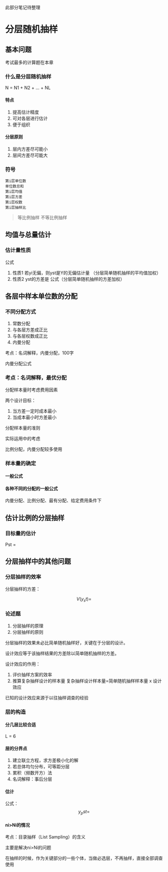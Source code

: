 此部分笔记待整理
# 分层随机抽样

## 基本问题

考试最多的计算题在本章

### 什么是分层随机抽样

N = N1 + N2 + ... + NL

#### 特点

1. 提高估计精度
2. 可对各层进行估计
3. 便于组织

#### 分层原则

1. 层内方差尽可能小
2. 层间方差尽可能大

### 符号

```
第i层单位数
单位数总和
第i层均值
第i层方差
第i层权数
第i层抽样比
```

> 等比例抽样
> 不等比例抽样

## 均值与总量估计

### 估计量性质

公式

1. 性质1 若yi无偏，则yst是Y的无偏估计量 （分层简单随机抽样的平均值加权）
2. 性质2 yst的方差是  公式（分层简单随机抽样的方差加权）


## 各层中样本单位数的分配

### 不同分配方式

1. 常数分配
2. 与各层方差成正比
3. 与各层权数成正比
4. 内曼分配

考点：名词解释，内曼分配，100字

内曼分配公式

### 考点：名词解释，最优分配

分配样本量时考虑费用因素

两个设计目标：
1. 当方差一定时成本最小
2. 当成本最小时方差最小

分配样本量的准则

实际运用中的考虑

比例分配，内曼分配较多使用

### 样本量的确定

#### 一般公式

#### 各种不同的分配的一般公式

内曼分配、比例分配、最有分配、给定费用条件下

## 估计比例的分层抽样

### 目标量的估计

Pst = 


## 分层抽样中的其他问题

### 分层抽样的效率

分层抽样的方差：

$$V(y_st)=$$

### 论述题
1. 分层抽样的原理
2. 分层抽样的原则

分层抽样的效果未必比简单随机抽样好，关键在于分层的设计。

设计效应等于该抽样结果的方差除以简单随机抽样的方差。

设计效应的作用：
1. 评价抽样方案的效率
2. 推算复杂抽样设计的样本量
   复杂抽样设计样本量=简单随机抽样样本量 x 设计效应

已知的设计效应来源于以往抽样调查的经验

### 层的构造

#### 分几层比较合适

L = 6

#### 层的分界点

1. 建立联立方程，求方差极小化的解 
2. 若总体均匀分布，可等距分层 
3. 累积（频数开方）法
4. 名词解释：事后分层

#### 估计
公式：
$$y_pst=$$


#### ni>Ni的情况

考点：目录抽样（List Sampling）的含义

主要是解决ni>Ni的问题

在抽样的时候，作为关键部分的一些个体，当做必选层，不再抽样，直接全部调查使用


